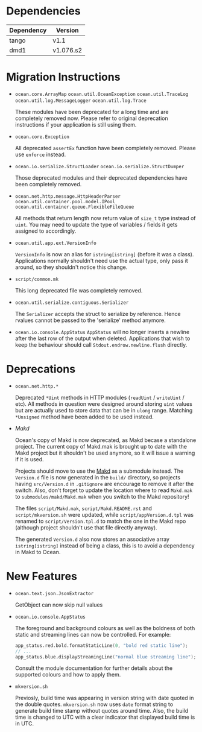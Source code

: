 Dependencies
============

Dependency | Version
-----------|---------
tango      | v1.1
dmd1       | v1.076.s2

Migration Instructions
======================

* `ocean.core.ArrayMap` `ocean.util.OceanException` `ocean.util.TraceLog`
`ocean.util.log.MessageLogger` `ocean.util.log.Trace`

  These modules have been deprecated for a long time and are completely
  removed now. Please refer to original deprecation instructions if your
  application is still using them.

* `ocean.core.Exception`

  All deprecated `assertEx` function have been completely removed. Please
  use `enforce` instead.

* `ocean.io.serialize.StructLoader` `ocean.io.serialize.StructDumper`

  Those deprecated modules and their deprecated dependencies have been
  completely removed.

* `ocean.net.http.message.HttpHeaderParser` `ocean.util.container.pool.model.IPool`
`ocean.util.container.queue.FlexibleFileQueue`

  All methods that return length now return value of `size_t` type instead
  of `uint`. You may need to update the type of variables / fields it gets
  assigned to accordingly.

* `ocean.util.app.ext.VersionInfo`

  `VersionInfo` is now an alias for `istring[istring]` (before it was a class).
  Applications normally shouldn't need use the actual type, only pass it around,
  so they shouldn't notice this change.

* `script/common.mk`

  This long deprecated file was completely removed.

* `ocean.util.serialize.contiguous.Serializer`

  The `Serializer` accepts the struct to serialize by reference. Hence rvalues
  cannot be passed to the 'serialize' method anymore.

* `ocean.io.console.AppStatus`
  `AppStatus` will no longer inserts a newline after the last row of the output
  when deleted. Applications that wish to keep the behaviour should call
  `Stdout.endrow.newline.flush` directly.

Deprecations
============

* `ocean.net.http.*`

  Deprecated `*Uint` methods in HTTP modules (`readUint` / `writeUint` / etc).
  All methods in question were designed around storing `uint` values but are
  actually used to store data that can be in `ulong` range.  Matching
  `*Unsigned` method have been added to be used instead.

* *Makd*

  Ocean's copy of Makd is now deprecated, as Makd becase a standalone project.
  The current copy of Makd.mak is brought up to date with the Makd project but
  it shouldn't be used anymore, so it will issue a warning if it is used.

  Projects should move to use the [Makd](https://github.com/sociomantic/makd/)
  as a submodule instead. The `Version.d` file is now generated in the `build/`
  directory, so projects having `src/Version.d` in `.gitignore` are encourage to
  remove it after the switch. Also, don't forget to update the location where to
  read `Makd.mak` to `submodules/makd/Makd.mak` when you switch to the Makd
  repository!

  The files `script/Makd.mak`, `script/Makd.README.rst` and
  `script/mkversion.sh` were updated, while `script/appVersion.d.tpl` was
  renamed to `script/Version.tpl.d` to match the one in the Makd repo (although
  project shouldn't use that file directly anyway).

  The generated `Version.d` also now stores an associative array
  `istring[istring]` instead of being a class, this is to avoid a dependency in
  Makd to Ocean.

New Features
============

* ``ocean.text.json.JsonExtractor``

  GetObject can now skip null values

* ``ocean.io.console.AppStatus``

  The foreground and background colours as well as the boldness of both static
  and streaming lines can now be controlled.
  For example:

  ```d
  app_status.red.bold.formatStaticLine(0, "bold red static line");
  // ...
  app_status.blue.displayStreamingLine("normal blue streaming line");
  ```

  Consult the module documentation for further details about the supported
  colours and how to apply them.

* ``mkversion.sh``

  Previosly, build time was appearing in version string with
  date quoted in the double quotes. ``mkversion.sh`` now uses ``date``
  format string to generate build time stamp without quotes around time.
  Also, the build time is changed to UTC with a clear indicator that
  displayed build time is in UTC.

